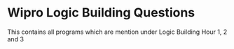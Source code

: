 # Wipro Logic Building Questions
 This contains all programs which are mention under Logic Building Hour 1, 2 and 3
